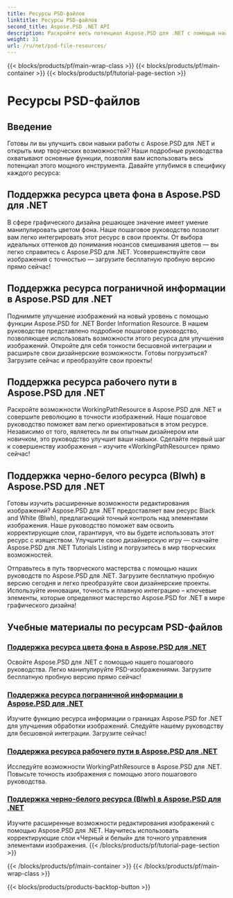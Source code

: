 ```yaml
---
title: Ресурсы PSD-файлов
linktitle: Ресурсы PSD-файлов
second_title: Aspose.PSD .NET API
description: Раскройте весь потенциал Aspose.PSD для .NET с помощью наших руководств. Легко настраивайте цвет фона, информацию о границах, рабочий путь и черно-белые ресурсы.
weight: 31
url: /ru/net/psd-file-resources/
---
```


{{< blocks/products/pf/main-wrap-class >}}
{{< blocks/products/pf/main-container >}}
{{< blocks/products/pf/tutorial-page-section >}}

# Ресурсы PSD-файлов


## Введение

Готовы ли вы улучшить свои навыки работы с Aspose.PSD для .NET и открыть мир творческих возможностей? Наши подробные руководства охватывают основные функции, позволяя вам использовать весь потенциал этого мощного инструмента. Давайте углубимся в специфику каждого ресурса:

## Поддержка ресурса цвета фона в Aspose.PSD для .NET

В сфере графического дизайна решающее значение имеет умение манипулировать цветом фона. Наше пошаговое руководство позволит вам легко интегрировать этот ресурс в свои проекты. От выбора идеальных оттенков до понимания нюансов смешивания цветов — вы легко справитесь с Aspose.PSD для .NET. Усовершенствуйте свои изображения с точностью — загрузите бесплатную пробную версию прямо сейчас!

## Поддержка ресурса пограничной информации в Aspose.PSD для .NET

Поднимите улучшение изображений на новый уровень с помощью функции Aspose.PSD for .NET Border Information Resource. В нашем руководстве представлено подробное пошаговое руководство, позволяющее использовать возможности этого ресурса для улучшения изображений. Откройте для себя тонкости бесшовной интеграции и расширьте свои дизайнерские возможности. Готовы погрузиться? Загрузите сейчас и преобразуйте свои проекты!

## Поддержка ресурса рабочего пути в Aspose.PSD для .NET

Раскройте возможности WorkingPathResource в Aspose.PSD для .NET и совершите революцию в точности изображений. Наше пошаговое руководство поможет вам легко ориентироваться в этом ресурсе. Независимо от того, являетесь ли вы опытным дизайнером или новичком, это руководство улучшит ваши навыки. Сделайте первый шаг к совершенству изображения – изучите «WorkingPathResource» прямо сейчас!

## Поддержка черно-белого ресурса (Blwh) в Aspose.PSD для .NET

Готовы изучить расширенные возможности редактирования изображений? Aspose.PSD для .NET предоставляет вам ресурс Black and White (Blwh), предлагающий точный контроль над элементами изображения. Наше руководство поможет вам освоить корректирующие слои, гарантируя, что вы будете использовать этот ресурс с изяществом. Улучшите свою дизайнерскую игру — скачайте Aspose.PSD для .NET Tutorials Listing и погрузитесь в мир творческих возможностей.

Отправьтесь в путь творческого мастерства с помощью наших руководств по Aspose.PSD для .NET. Загрузите бесплатную пробную версию сегодня и легко преобразуйте свои дизайнерские проекты. Используйте инновации, точность и плавную интеграцию – ключевые элементы, которые определяют мастерство Aspose.PSD for .NET в мире графического дизайна!

## Учебные материалы по ресурсам PSD-файлов
### [Поддержка ресурса цвета фона в Aspose.PSD для .NET](./supporting-background-color-resource/)
Освойте Aspose.PSD для .NET с помощью нашего пошагового руководства. Легко манипулируйте PSD-изображениями. Загрузите бесплатную пробную версию прямо сейчас!
### [Поддержка ресурса пограничной информации в Aspose.PSD для .NET](./supporting-border-information-resource/)
Изучите функцию ресурса информации о границах Aspose.PSD for .NET для улучшения обработки изображений. Следуйте нашему руководству для бесшовной интеграции. Загрузите сейчас!
### [Поддержка ресурса рабочего пути в Aspose.PSD для .NET](./supporting-working-path-resource/)
Исследуйте возможности WorkingPathResource в Aspose.PSD для .NET. Повысьте точность изображения с помощью этого пошагового руководства.
### [Поддержка черно-белого ресурса (Blwh) в Aspose.PSD для .NET](./supporting-black-and-white-blwh-resource/)
Изучите расширенные возможности редактирования изображений с помощью Aspose.PSD для .NET. Научитесь использовать корректирующие слои «Черный и белый» для точного управления элементами изображения.
{{< /blocks/products/pf/tutorial-page-section >}}

{{< /blocks/products/pf/main-container >}}
{{< /blocks/products/pf/main-wrap-class >}}

{{< blocks/products/products-backtop-button >}}
